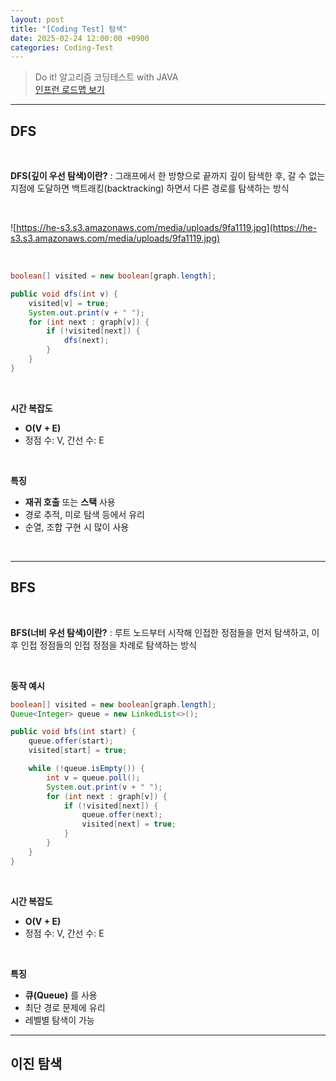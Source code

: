 ```yaml
---
layout: post
title: "[Coding Test] 탐색"
date: 2025-02-24 12:00:00 +0900
categories: Coding-Test
---
```



> Do it! 알고리즘 코딩테스트 with JAVA <br>
> [인프런 로드맵 보기](https://www.inflearn.com/roadmaps/6437) <br>

---

## DFS

<br>

**DFS(깊이 우선 탐색)이란?**
: 그래프에서 한 방향으로 끝까지 깊이 탐색한 후, 갈 수 없는 지점에 도달하면 백트래킹(backtracking) 하면서 다른 경로를 탐색하는 방식

<br>

![https://he-s3.s3.amazonaws.com/media/uploads/9fa1119.jpg](https://he-s3.s3.amazonaws.com/media/uploads/9fa1119.jpg)


<br>

~~~java
boolean[] visited = new boolean[graph.length];

public void dfs(int v) {
    visited[v] = true;
    System.out.print(v + " ");
    for (int next : graph[v]) {
        if (!visited[next]) {
            dfs(next);
        }
    }
}
~~~

<br>

**시간 복잡도**
- **O(V + E)**
- 정점 수: V, 간선 수: E

<br>

**특징**
- **재귀 호출** 또는 **스택** 사용
- 경로 추적, 미로 탐색 등에서 유리
- 순열, 조합 구현 시 많이 사용

<br>

---

## BFS

<br>

**BFS(너비 우선 탐색)이란?**
: 루트 노드부터 시작해 인접한 정점들을 먼저 탐색하고, 이후 인접 정점들의 인접 정점을 차례로 탐색하는 방식

<br>

**동작 예시**

~~~java
boolean[] visited = new boolean[graph.length];
Queue<Integer> queue = new LinkedList<>();

public void bfs(int start) {
    queue.offer(start);
    visited[start] = true;

    while (!queue.isEmpty()) {
        int v = queue.poll();
        System.out.print(v + " ");
        for (int next : graph[v]) {
            if (!visited[next]) {
                queue.offer(next);
                visited[next] = true;
            }
        }
    }
}
~~~

<br>

**시간 복잡도**
- **O(V + E)**
- 정점 수: V, 간선 수: E

<br>

**특징**
- **큐(Queue)** 를 사용
- 최단 경로 문제에 유리
- 레벨별 탐색이 가능


---

## 이진 탐색
